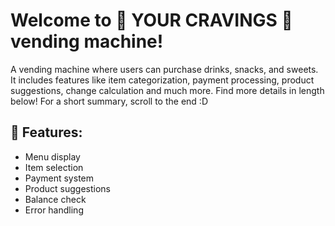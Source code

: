# Welcome to 🎀 YOUR CRAVINGS 🎀 vending machine!
A vending machine where users can purchase drinks, snacks, and sweets. It includes features like item categorization, payment processing, product suggestions, change calculation and much more. Find more details in length below! For a short summary, scroll to the end :D


## 🎀 Features:
- Menu display
- Item selection
- Payment system
- Product suggestions
- Balance check
- Error handling 

